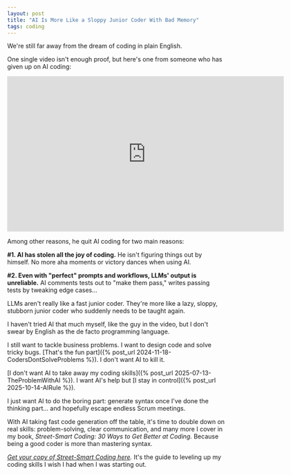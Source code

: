 ```yaml
---
layout: post
title: "AI Is More Like a Sloppy Junior Coder With Bad Memory"
tags: coding
---
```


We're still far away from the dream of coding in plain English.

One single video isn't enough proof, but here's one from someone who has given up on AI coding:

<div class="video-container">
<iframe src="https://www.youtube-nocookie.com/embed/0ZUkQF6boNg?rel=0&fs=0" width="640" height="360" frameborder="0"></iframe>
</div>

Among other reasons, he quit AI coding for two main reasons:

**#1. AI has stolen all the joy of coding.** He isn't figuring things out by himself. No more aha moments or victory dances when using AI.

**#2. Even with "perfect" prompts and workflows, LLMs' output is unreliable.** AI comments tests out to "make them pass," writes passing tests by tweaking edge cases...

LLMs aren't really like a fast junior coder. They're more like a lazy, sloppy, stubborn junior coder who suddenly needs to be taught again.

I haven't tried AI that much myself, like the guy in the video, but I don't swear by English as the de facto programming language.

I still want to tackle business problems. I want to design code and solve tricky bugs. [That's the fun part]({% post_url 2024-11-18-CodersDontSolveProblems %}). I don't want AI to kill it.

[I don't want AI to take away my coding skills]({% post_url 2025-07-13-TheProblemWithAI %}). I want AI's help but [I stay in control]({% post_url 2025-10-14-AIRule %}).

I just want AI to do the boring part: generate syntax once I've done the thinking part... and hopefully escape endless Scrum meetings.

With AI taking fast code generation off the table, it's time to double down on real skills: problem-solving, clear communication, and many more I cover in my book, _Street-Smart Coding: 30 Ways to Get Better at Coding._ Because being a good coder is more than mastering syntax.

_[Get your copy of Street-Smart Coding here](https://imcsarag.gumroad.com/l/streetsmartcoding)._ It's the guide to leveling up my coding skills I wish I had when I was starting out.
